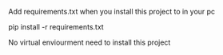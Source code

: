 Add requirements.txt when you install this project to in your pc

pip install -r requirements.txt


No virtual enviourment need to install this project

